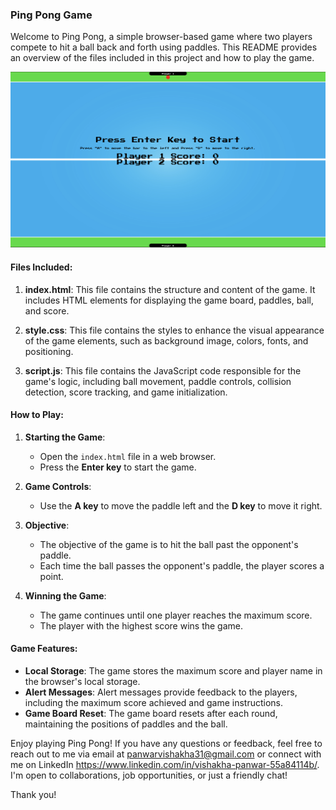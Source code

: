 ### Ping Pong Game

Welcome to Ping Pong, a simple browser-based game where two players compete to hit a ball back and forth using paddles. This README provides an overview of the files included in this project and how to play the game.

![Screenshot](screenshot.png)

#### Files Included:

1. **index.html**: This file contains the structure and content of the game. It includes HTML elements for displaying the game board, paddles, ball, and score.

2. **style.css**: This file contains the styles to enhance the visual appearance of the game elements, such as background image, colors, fonts, and positioning.

3. **script.js**: This file contains the JavaScript code responsible for the game's logic, including ball movement, paddle controls, collision detection, score tracking, and game initialization.

#### How to Play:

1. **Starting the Game**:
   - Open the `index.html` file in a web browser.
   - Press the **Enter key** to start the game.

2. **Game Controls**:
   - Use the **A key** to move the paddle left and the **D key** to move it right.

3. **Objective**:
   - The objective of the game is to hit the ball past the opponent's paddle.
   - Each time the ball passes the opponent's paddle, the player scores a point.

4. **Winning the Game**:
   - The game continues until one player reaches the maximum score.
   - The player with the highest score wins the game.

#### Game Features:

- **Local Storage**: The game stores the maximum score and player name in the browser's local storage.
- **Alert Messages**: Alert messages provide feedback to the players, including the maximum score achieved and game instructions.
- **Game Board Reset**: The game board resets after each round, maintaining the positions of paddles and the ball.

Enjoy playing Ping Pong! If you have any questions or feedback, feel free to reach out to me via email at panwarvishakha31@gmail.com or connect with me on LinkedIn https://www.linkedin.com/in/vishakha-panwar-55a84114b/. I'm open to collaborations, job opportunities, or just a friendly chat!

Thank you!